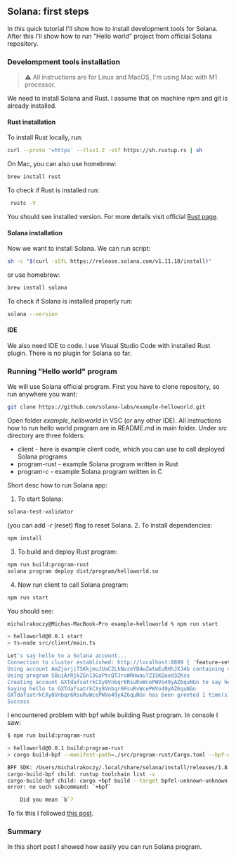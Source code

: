 ## Solana: first steps
In this quick tutorial I'll show how to install development tools for Solana. After this I'll show how to run "Hello world" project from official Solana repository.

### Develompment tools installation

> :warning: All instructions are for Linux and MacOS, I'm using Mac with M1 processor.

We need to install Solana and Rust. I assume that on machine npm and git is already installed.

#### Rust installation
To install Rust locally, run:

``` sh
curl --proto '=https' --tlsv1.2 -sSf https://sh.rustup.rs | sh 
```

On Mac, you can also use homebrew:

``` sh
brew install rust
```

To check if Rust is installed run:
``` sh
 rustc -V
```
You should see installed version. For more details visit official [Rust page](https://www.rust-lang.org/tools/install).

#### Solana installation
Now we want to install Solana. We can run script:
``` sh
sh -c "$(curl -sSfL https://release.solana.com/v1.11.10/install)"
```
or use homebrew:
``` sh
brew install solana
```
To check if Solana is installed properly run:
``` sh
solana --version
```
#### IDE
We also need IDE to code. I use Visual Studio Code with installed Rust plugin. There is no plugin for Solana so far.

### Running "Hello world" program
We will use Solana official program. First you have to clone repository, so run anywhere you want:
``` sh
git clone https://github.com/solana-labs/example-helloworld.git
```
Open folder _example_helloworld_ in VSC (or any other IDE). All instructions how to run hello world program are in README.md in main folder. Under _src_ directory are three folders:
- client - here is example client code, which you can use to call deployed Solana programs
- program-rust - example Solana program written in Rust
- program-c - example Solana program written in C

Short desc how to run Solana app:
1. To start Solana: 
```sh 
solana-test-validator
```
(you can add _-r_ (reset) flag to reset Solana.
2. To install dependencies:
``` sh
npm install
```
3. To build and deploy Rust program:
``` sh
npm run build:program-rust
solana program deploy dist/program/helloworld.so
```
4. Now run client to call Solana program:
``` sh
npm run start
```

You should see:
``` sh
michalrakoczy@Michas-MacBook-Pro example-helloworld % npm run start

> helloworld@0.0.1 start
> ts-node src/client/main.ts

Let's say hello to a Solana account...
Connection to cluster established: http://localhost:8899 { 'feature-set': 4253057308, 'solana-core': '1.11.10' }
Using account AmZjorjiTSKkjmuJUaC2LkNvzeYB4wZwtwEuRHhJXJ4b containing 499999998.02896285 SOL to pay for fees
Using program 5BuiArRjkZGn13GaPtcQTJrvWRHwau7Z1SKQuod3ZKso
Creating account GXTdafsatrkCXy8Vnbqr6RsuRvWcePWVo49yAZ6quNGn to say hello to
Saying hello to GXTdafsatrkCXy8Vnbqr6RsuRvWcePWVo49yAZ6quNGn
GXTdafsatrkCXy8Vnbqr6RsuRvWcePWVo49yAZ6quNGn has been greeted 1 time(s)
Success
```

I encountered problem with bpf while building Rust program. In console I saw:
``` sh
$ npm run build:program-rust

> helloworld@0.0.1 build:program-rust
> cargo build-bpf --manifest-path=./src/program-rust/Cargo.toml --bpf-out-dir=dist/program

BPF SDK: /Users/michalrakoczy/.local/share/solana/install/releases/1.8.6/solana-release/bin/sdk/bpf
cargo-build-bpf child: rustup toolchain list -v
cargo-build-bpf child: cargo +bpf build --target bpfel-unknown-unknown --release
error: no such subcommand: `+bpf`

	Did you mean `b`?
 ```
 To fix this I followed [this post](https://mattmazur.com/2021/12/07/dealing-with-no-such-subcommand-bpf/).
 
 ### Summary
 In this short post I showed how easily you can run Solana program.
